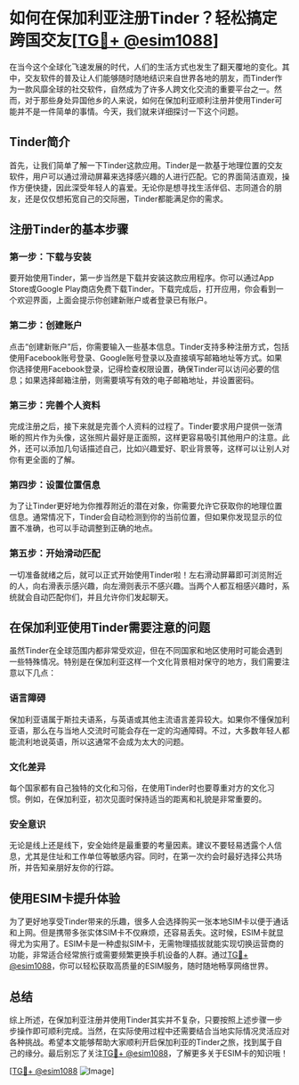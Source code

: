 # 如何在保加利亚注册Tinder？轻松搞定跨国交友[[TG💪+ @esim1088](https://t.me/s/esim1088)]

在当今这个全球化飞速发展的时代，人们的生活方式也发生了翻天覆地的变化。其中，交友软件的普及让人们能够随时随地结识来自世界各地的朋友，而Tinder作为一款风靡全球的社交软件，自然成为了许多人跨文化交流的重要平台之一。然而，对于那些身处异国他乡的人来说，如何在保加利亚顺利注册并使用Tinder可能并不是一件简单的事情。今天，我们就来详细探讨一下这个问题。

## Tinder简介

首先，让我们简单了解一下Tinder这款应用。Tinder是一款基于地理位置的交友软件，用户可以通过滑动屏幕来选择感兴趣的人进行匹配。它的界面简洁直观，操作方便快捷，因此深受年轻人的喜爱。无论你是想寻找生活伴侣、志同道合的朋友，还是仅仅想拓宽自己的交际圈，Tinder都能满足你的需求。

## 注册Tinder的基本步骤

### 第一步：下载与安装

要开始使用Tinder，第一步当然是下载并安装这款应用程序。你可以通过App Store或Google Play商店免费下载Tinder。下载完成后，打开应用，你会看到一个欢迎界面，上面会提示你创建新账户或者登录已有账户。

### 第二步：创建账户

点击“创建新账户”后，你需要输入一些基本信息。Tinder支持多种注册方式，包括使用Facebook账号登录、Google账号登录以及直接填写邮箱地址等方式。如果你选择使用Facebook登录，记得检查权限设置，确保Tinder可以访问必要的信息；如果选择邮箱注册，则需要填写有效的电子邮箱地址，并设置密码。

### 第三步：完善个人资料

完成注册之后，接下来就是完善个人资料的过程了。Tinder要求用户提供一张清晰的照片作为头像，这张照片最好是正面照，这样更容易吸引其他用户的注意。此外，还可以添加几句话描述自己，比如兴趣爱好、职业背景等，这样可以让别人对你有更全面的了解。

### 第四步：设置位置信息

为了让Tinder更好地为你推荐附近的潜在对象，你需要允许它获取你的地理位置信息。通常情况下，Tinder会自动检测到你的当前位置，但如果你发现显示的位置不准确，也可以手动调整到正确的地点。

### 第五步：开始滑动匹配

一切准备就绪之后，就可以正式开始使用Tinder啦！左右滑动屏幕即可浏览附近的人，向右滑表示感兴趣，向左滑则表示不感兴趣。当两个人都互相感兴趣时，系统就会自动匹配你们，并且允许你们发起聊天。

## 在保加利亚使用Tinder需要注意的问题

虽然Tinder在全球范围内都非常受欢迎，但在不同国家和地区使用时可能会遇到一些特殊情况。特别是在保加利亚这样一个文化背景相对保守的地方，我们需要注意以下几点：

### 语言障碍

保加利亚语属于斯拉夫语系，与英语或其他主流语言差异较大。如果你不懂保加利亚语，那么在与当地人交流时可能会存在一定的沟通障碍。不过，大多数年轻人都能流利地说英语，所以这通常不会成为太大的问题。

### 文化差异

每个国家都有自己独特的文化和习俗，在使用Tinder时也要尊重对方的文化习惯。例如，在保加利亚，初次见面时保持适当的距离和礼貌是非常重要的。

### 安全意识

无论是线上还是线下，安全始终是最重要的考量因素。建议不要轻易透露个人信息，尤其是住址和工作单位等敏感内容。同时，在第一次约会时最好选择公共场所，并告知亲朋好友你的行踪。

## 使用ESIM卡提升体验

为了更好地享受Tinder带来的乐趣，很多人会选择购买一张本地SIM卡以便于通话和上网。但是携带多张实体SIM卡不仅麻烦，还容易丢失。这时候，ESIM卡就显得尤为实用了。ESIM卡是一种虚拟SIM卡，无需物理插拔就能实现切换运营商的功能，非常适合经常旅行或需要频繁更换手机设备的人群。通过[TG💪+ @esim1088](https://t.me/s/esim1088)，你可以轻松获取高质量的ESIM服务，随时随地畅享网络世界。

## 总结

综上所述，在保加利亚注册并使用Tinder其实并不复杂，只要按照上述步骤一步步操作即可顺利完成。当然，在实际使用过程中还需要结合当地实际情况灵活应对各种挑战。希望本文能够帮助大家顺利开启保加利亚的Tinder之旅，找到属于自己的缘分。最后别忘了关注[TG💪+ @esim1088](https://t.me/s/esim1088)，了解更多关于ESIM卡的知识哦！

[[TG💪+ @esim1088](https://t.me/s/esim1088) ![Image](https://i.postimg.cc/4NQfJmqS/Snipaste-2025-05-13-00-14-12.png)]